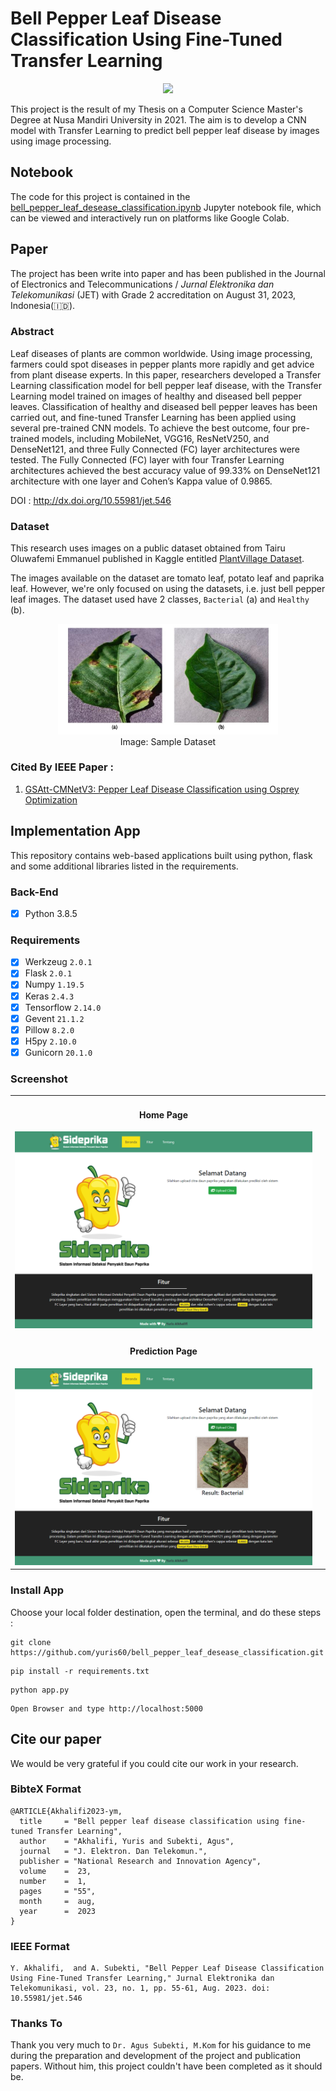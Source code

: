 # Bell Pepper Leaf Disease Classification Using Fine-Tuned Transfer Learning

<div align="center">
  <img src="static/img/logo sideprika square2.png" height="300px">

  <!-- [![Citation Badge](https://api.juleskreuer.eu/citation-badge.php?doi=10.55981/jet.546)](http://dx.doi.org/10.55981/jet.546) -->
</div>

This project is the result of my Thesis on a Computer Science Master's Degree at Nusa Mandiri University in 2021. The aim is to develop a CNN model with Transfer Learning to predict bell pepper leaf disease by images using image processing.

## Notebook
The code for this project is contained in the <a href="ipynb/bell_pepper_leaf_desease_classification.ipynb">bell_pepper_leaf_desease_classification.ipynb</a> Jupyter notebook file, which can be viewed and interactively run on platforms like Google Colab.

## Paper
The project has been write into paper and has been published in the Journal of Electronics and Telecommunications / _Jurnal Elektronika dan Telekomunikasi_ (JET) with Grade 2 accreditation on August 31, 2023, Indonesia(🇮🇩).

### Abstract
Leaf diseases of plants are common worldwide. Using image processing, farmers could spot diseases in pepper plants more rapidly and get advice from plant disease experts. In this paper, researchers developed a Transfer Learning classification model for bell pepper leaf disease, with the Transfer Learning model trained on images of healthy and diseased bell pepper leaves. Classification of healthy and diseased bell pepper leaves has been carried out, and fine-tuned Transfer Learning has been applied using several pre-trained CNN models. To achieve the best outcome, four pre-trained models, including MobileNet, VGG16, ResNetV250, and DenseNet121, and three Fully Connected (FC) layer architectures were tested. The Fully Connected (FC) layer with four Transfer Learning architectures achieved the best accuracy value of 99.33% on DenseNet121 architecture with one layer and Cohen’s Kappa value of 0.9865.

DOI : <a href="http://dx.doi.org/10.55981/jet.546" target="_blank">http://dx.doi.org/10.55981/jet.546</a>

### Dataset
This research uses images on a public dataset obtained from Tairu Oluwafemi Emmanuel published in Kaggle entitled <a href="https://www.kaggle.com/datasets/emmarex/plantdisease" target="_blank">PlantVillage Dataset</a>. 

The images available on the dataset are tomato leaf, potato leaf and paprika leaf. However, we're only focused on using the datasets, i.e. just bell pepper leaf images. The dataset used have 2 classes, `Bacterial` (a) and `Healthy` (b).

<div align="center">
  <img src="static/img/sample_dataset.jpg" width="70%"><br>
  Image: Sample Dataset
</div>

### Cited By IEEE Paper :
1. <a href="https://ieeexplore.ieee.org/abstract/document/10415016" target="_blank">GSAtt-CMNetV3: Pepper Leaf Disease Classification using Osprey Optimization</a>

## Implementation App
This repository contains web-based applications built using python, flask and some additional libraries listed in the requirements.

### Back-End
- [x] Python 3.8.5

### Requirements
- [x] Werkzeug <code>2.0.1</code>
- [x] Flask <code>2.0.1</code>
- [x] Numpy <code>1.19.5</code>
- [x] Keras <code>2.4.3</code>
- [x] Tensorflow <code>2.14.0</code>
- [x] Gevent <code>21.1.2</code>
- [x] Pillow <code>8.2.0</code>
- [x] H5py <code>2.10.0</code>
- [x] Gunicorn <code>20.1.0</code>

### Screenshot
<table width="100%">
  <tr>
    <td>
      <h4 align="center">Home Page</h4>
      <img src="static/img/Halaman Beranda Aplikasi2.png"/ width="100%">
    <td>
  </tr>
  <tr>
    <td>
      <h4 align="center">Prediction Page</h4>
      <img src="static/img/Halaman Prediksi Aplikasi2.png"/ width="100%">
    <td>
  </tr>
</table>

### Install App

Choose your local folder destination, open the terminal, and do these steps :
```
git clone https://github.com/yuris60/bell_pepper_leaf_desease_classification.git

```

```
pip install -r requirements.txt

```


```
python app.py

```

```
Open Browser and type http://localhost:5000

```

## Cite our paper
We would be very grateful if you could cite our work in your research.

### BibteX Format
```
@ARTICLE{Akhalifi2023-ym,
  title     = "Bell pepper leaf disease classification using fine-tuned Transfer Learning",
  author    = "Akhalifi, Yuris and Subekti, Agus",
  journal   = "J. Elektron. Dan Telekomun.",
  publisher = "National Research and Innovation Agency",
  volume    =  23,
  number    =  1,
  pages     = "55",
  month     =  aug,
  year      =  2023
}

```

### IEEE Format
```
Y. Akhalifi,  and A. Subekti, "Bell Pepper Leaf Disease Classification Using Fine-Tuned Transfer Learning," Jurnal Elektronika dan Telekomunikasi, vol. 23, no. 1, pp. 55-61, Aug. 2023. doi: 10.55981/jet.546
```

### Thanks To
Thank you very much to `Dr. Agus Subekti, M.Kom` for his guidance to me during the preparation and development of the project and publication papers. Without him, this project couldn't have been completed as it should be.


